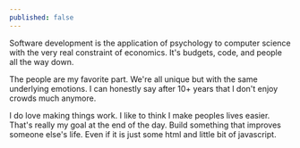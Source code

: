```yaml
---
published: false
---
```

Software development is the application of psychology to computer science with the very real constraint of economics.  It's budgets, code, and people all the way down.

The people are my favorite part.  We're all unique but with the same underlying emotions.  I can honestly say after 10+ years that I don't enjoy crowds much anymore. 

I do love making things work.  I like to think I make peoples lives easier.  That's really my goal at the end of the day.  Build something that improves someone else's life. Even if it is just some html and little bit of javascript.
